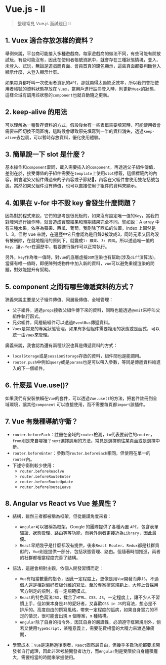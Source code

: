 # Vue.js - II

> 整理常見 Vue.js 面試題目 II

## 1. Vuex 適合存放怎樣的資料？
舉例來說，平台商可能接入多種遊戲商，每家遊戲商的做法不同，有些可能有開放試玩，有些可能沒有，因此在使用者帳號資訊中，就會存在三種狀態情境，登入、未登入、試玩，無論是遊戲商頁面、會員首頁的錢包顯示，這些頁面都要判斷登入顯示什麼，未登入顯示什麼。

如果每頁都呼叫一次使用者資訊的`API`，那就顯得太過缺乏效率，所以我們會把使用者帳號的資料狀態存放在 `Vuex`，當用戶進行註冊登入時，則更新`Vuex`的狀態，這樣全域有調用該狀態的`component`也就自動隨之更新。

## 2. keep-alive 的用法
可以理解為一種暫存資料的方式，假設後台有一些表單需要填寫時，可能使用者會需要來回切換不同區塊，這時候會導致原先填寫到一半的資料消失，透過`keep-alive`去包裹，可以暫時存放資料，優化使用體驗。

## 3. 簡單說一下 slot 是什麼？
基本操作和`component`雷同，載入需要插入的`component`，再透過父子組件傳值，差別在於，接受傳值的子組件需要在`template`上使用`slot`標籤，這個標籤內的內容，則會渲染父組件傳過來的子內容或子節點，內容在父組件會使用雙花括號包裹。當然如果父組件沒有傳值，也可以直接使用子組件的資料來顯示。

## 4. 如果在 v-for 中不設 key 會發生什麼問題？
因為對於程式來說，它們的思考是很死板的，如果沒有設定唯一值的`Key`，當我們對陣列進行操作時，就會造成實際結果和預期結果完全不同。譬如說：A array 中有三種水果，依序為蘋果、西瓜、葡萄，我刪除了西瓜的位置，index 上固然是 1、3，但對 vue 來說，在遍歷中它只會認為是目錄2被改成3，同時元素又因為沒有被刪除，在就地複用的原則下，就變成`1: 蘋果`、`3: 西瓜`。所以透過唯一值的`Key`，讓`v-for`在遍歷中，若要進行操作可以正常執行。

另外，`key`作為唯一值時，對`vue`的底層虛擬`DOM`渲染也有幫助(涉及`diff`演算法)，當擁有唯一值時，即便陣列或物件中加入新的資料，`vue`可以避免重複渲染的問題，對效能提升有幫助。

## 5. component 之間有哪些傳遞資料的方式？
狹義來說主要是父子組件傳值、同層級傳值、全域管理：
  - 父子組件，通過`props`接收父組件傳下來的資料，同時也能透過`@emit`來呼叫父組件執行函式。
  - 兄弟組件，同層級組件可以透過`EventBus`傳遞資料。
  - `Vuex`是常見的專案狀態管理，如果有多個組件需要複用的狀態或是函式，可以統一由`Vuex`來管理。

廣義來說，我會認為還有兩種狀況也算是傳遞資料的方式：
  - `localStorage`或是`sessionStorage`存放的資料，組件間也是能調用。
  - `router.push`中例如`query`或是`params`也是可以帶入參數，等同是傳遞資料給進入的下一個組件。

## 6. 什麼是 Vue.use()?
如果我們有安裝依賴在`Vue`的套件，可以透過`Vue.use()`的方法，把套件註冊到全域環境，讓其他`component` 可以直接使用，而不需要每頁都`import`該插件。

## 7. Vue 有幾種導航守衛？
- `router.beforeEach`：註冊在全域的`router`檢測，`to`代表要前往的`router`，`from`則是來自哪裡？`next`選擇調用的方法，常見是選擇前往某頁面或是選擇中斷。
- `router.beforeEnter`：參數同`router.beforeEach`相同，但使用在單一的`router`內。
- 下述守衛則較少使用：
  - `router.beforeResolve`
  - `router.beforeRouteEnter`
  - `router.beforeRouteUpdate`
  - `router.beforeRouteLeave`

## 8. Angular vs React vs Vue 差異性？
- 結構，雖然三者都被稱為框架，但從嚴謹角度來看：
  - `Angular`可以被稱為框架，Google 的團隊提供了各種內置 `API`，包含表單驗證、狀態管理、路由等等功能，而另外兩者更接近為`Library`，因此最優。
  - `React`早期幾乎是什麼都沒有提供，後來`React Router`、`Redux`都是社群貢獻的，`Vue`則是提供一部分，包括狀態管理、路由。但隨著時間推進，兩者的社群都相當程度完善了結構。

- 語法，這邊會相對主觀，依個人開發習慣而定：
  - `Vue`有相當數量的指令，因此一定程度上，更像是用`Vue`開發而非`JS`，不過個人還是相對偏好模板分離的寫法，至於專案撰寫規範上，大體上皆採用官方制定的規則，有一定規範模式。
  - `React`的特色寫法`JSX`，揉合了`HTML、CSS、JS`，一定程度上，讓不少人不習慣上手，但如果本身是`JS`的愛好者，又喜歡`CSS in JS`的寫法，想必是不排斥的。高度自由的撰寫風格，帶來一定程度的詬病，如果自身實力的不足的情況，很可能會出現 n 個專案，n 種結構。
  - `Angular`除了自身的指令外，因其自身的嚴謹性，必須遵守框架規則外，倘若又使用`TypeScript`，某種意義上，需要花費相當的大精力來渡過陣痛期，

- 學習成本：`Vue`是遠勝過後兩者，`React`固然最自由，但幾乎多數功能都要求開發者自行處理，因此非常考驗開發者功力，而`Angular`則是受限於自身體積龐大，需要相當的時間來掌握使用。

